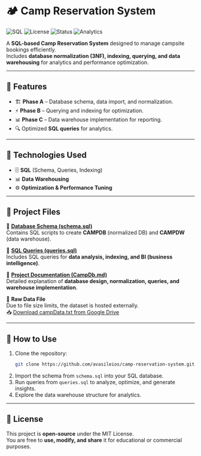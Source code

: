 # 🏕️ Camp Reservation System

![SQL](https://img.shields.io/badge/Database-SQL-blue?style=for-the-badge&logo=postgresql)
![License](https://img.shields.io/badge/License-MIT-green?style=for-the-badge)
![Status](https://img.shields.io/badge/Status-Completed-success?style=for-the-badge)
![Analytics](https://img.shields.io/badge/Analytics-Data%20Warehouse-orange?style=for-the-badge&logo=databricks)

A **SQL-based Camp Reservation System** designed to manage campsite bookings efficiently.  
Includes **database normalization (3NF), indexing, querying, and data warehousing** for analytics and performance optimization.  

---

## 📌 Features
- 🏗️ **Phase A** – Database schema, data import, and normalization.  
- ⚡ **Phase B** – Querying and indexing for optimization.  
- 📊 **Phase C** – Data warehouse implementation for reporting.  
- 🔍 Optimized **SQL queries** for analytics.  

---

## 💾 Technologies Used
- 🗄️ **SQL** (Schema, Queries, Indexing)  
- 📊 **Data Warehousing**  
- ⚙️ **Optimization & Performance Tuning**  

---

## 📂 Project Files

📜 **[Database Schema (schema.sql)](schema.sql)**  
Contains SQL scripts to create **CAMPDB** (normalized DB) and **CAMPDW** (data warehouse).  

📜 **[SQL Queries (queries.sql)](queries.sql)**  
Includes SQL queries for **data analysis, indexing, and BI (business intelligence)**.  

📜 **[Project Documentation (CampDb.md)](CampDb.md)**  
Detailed explanation of **database design, normalization, queries, and warehouse implementation**.  

📂 **Raw Data File**  
Due to file size limits, the dataset is hosted externally.  
📥 [Download campData.txt from Google Drive](https://drive.google.com//file/d/1Rk7QjG_C_vbQ3LheeZB27Xt0kWPOlJnP/view?usp=sharing)  

---

## 🚀 How to Use
1. Clone the repository:
   ```bash
   git clone https://github.com/avasileios/camp-reservation-system.git
   ```
2. Import the schema from `schema.sql` into your SQL database.  
3. Run queries from `queries.sql` to analyze, optimize, and generate insights.  
4. Explore the data warehouse structure for analytics.  

---

## 📜 License
This project is **open-source** under the MIT License.  
You are free to **use, modify, and share** it for educational or commercial purposes.  
